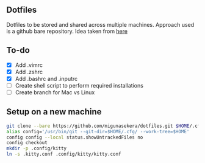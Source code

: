 ## Dotfiles
Dotfiles to be stored and shared across multiple machines. Approach used is a github bare repository. Idea taken from [here](https://www.atlassian.com/git/tutorials/dotfiles)

## To-do
- [x] Add .vimrc
- [x] Add .zshrc
- [x] Add .bashrc and .inputrc
- [ ] Create shell script to perform required installations
- [ ] Create branch for Mac vs Linux

## Setup on a new machine
```bash
git clone --bare https://github.com/migunasekera/dotfiles.git $HOME/.cfg
alias config='/usr/bin/git --git-dir=$HOME/.cfg/ --work-tree=$HOME'
config config --local status.showUntrackedFiles no
config checkout
mkdir -p .config/kitty
ln -s .kitty.conf .config/kitty/kitty.conf
```

